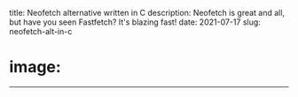 title: Neofetch alternative written in C
description: Neofetch is great and all, but have you seen Fastfetch? It's blazing fast!
date: 2021-07-17
slug: neofetch-alt-in-c
# image:
---